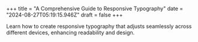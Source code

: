 +++
title = "A Comprehensive Guide to Responsive Typography"
date = "2024-08-27T05:19:15.946Z"
draft = false
+++

  Learn how to create responsive typography that adjusts seamlessly across different devices, enhancing readability and design.
        
